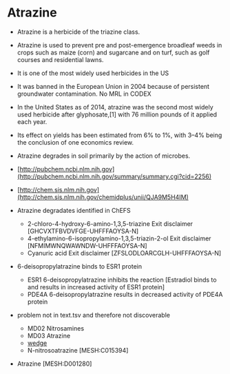 
# Atrazine

- Atrazine is a herbicide of the triazine class. 
- Atrazine is used to prevent pre and post-emergence broadleaf weeds in crops such as maize (corn) and sugarcane and on turf, such as golf courses and residential lawns.
- It is one of the most widely used herbicides in the US
- It was banned in the European Union in 2004 because of persistent groundwater contamination.
  No MRL in CODEX
- In the United States as of 2014, atrazine was the second most widely used herbicide after glyphosate,[1] with 76 million pounds of it applied each year.
- Its effect on yields has been estimated from 6% to 1%, with 3–4% being the conclusion of one economics review.
- Atrazine degrades in soil primarily by the action of microbes.

- [http://pubchem.ncbi.nlm.nih.gov](http://pubchem.ncbi.nlm.nih.gov/summary/summary.cgi?cid=2256)
- [http://chem.sis.nlm.nih.gov](http://chem.sis.nlm.nih.gov/chemidplus/unii/QJA9M5H4IM)



- Atrazine degradates identified in ChEFS
  - 2-chloro-4-hydroxy-6-amino-1,3,5-triazine Exit disclaimer [GHCVXTFBVDVFGE-UHFFFAOYSA-N]
  - 4-ethylamino-6-isopropylamino-1,3,5-triazin-2-ol Exit disclaimer [NFMIMWNQWAWNDW-UHFFFAOYSA-N]
  - Cyanuric acid Exit disclaimer [ZFSLODLOARCGLH-UHFFFAOYSA-N]


- 6-deisopropylatrazine binds to ESR1 protein
  - ESR1 	6-deisopropylatrazine inhibits the reaction [Estradiol binds to and results in increased activity of ESR1 protein]
  - PDE4A 	6-deisopropylatrazine results in decreased activity of PDE4A protein


- problem	not in text.tsv and therefore not discoverable
  - MD02	Nitrosamines
  - MD03	Atrazine
  - [wedge](https://wedge.ontomatica.io/ChEMATIC_-_19-09-06/Wedge?q=facet_MD_02:68109733)
  - N-nitrosoatrazine [MESH:C015394]


- Atrazine [MESH:D001280]


